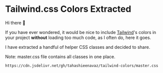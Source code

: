 
# Tailwind.css Colors Extracted

Hi there 👋

If you have ever wondered, it would be nice to include [Tailwind](https://tailwindcss.com)'s colors in your project **without** loading too much code, as I often do, here it goes.

I have extracted a handful of helper CSS classes and decided to share.

Note: master.css file contains all classes in one place.

    https://cdn.jsdelivr.net/gh/tahashieenavaz/tailwind-colors/master.css

